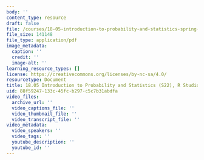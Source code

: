 ```yaml
---
body: ''
content_type: resource
draft: false
file: /courses/18-05-introduction-to-probability-and-statistics-spring-2022/mit18_05_s22_studio1-instructions.pdf
file_size: 141148
file_type: application/pdf
image_metadata:
  caption: ''
  credit: ''
  image-alt: ''
learning_resource_types: []
license: https://creativecommons.org/licenses/by-nc-sa/4.0/
resourcetype: Document
title: 18.05 Introduction to Probability and Statistics (S22), R Studio 1 Instructions
uid: 88f59247-133c-45fc-b297-c5c7b31abdfa
video_files:
  archive_url: ''
  video_captions_file: ''
  video_thumbnail_file: ''
  video_transcript_file: ''
video_metadata:
  video_speakers: ''
  video_tags: ''
  youtube_description: ''
  youtube_id: ''
---
```

